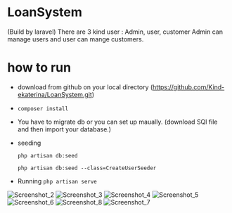 # LoanSystem
(Build by laravel)
There are 3 kind user : Admin, user, customer
Admin can manage users and user can mange customers. 

# how to run
- download from github on your local directory (https://github.com/Kind-ekaterina/LoanSystem.git)
- `composer install`
- You have to migrate db
    or you can set up maually. 
    (download SQl file and then import your database.)
- seeding
    
    `php artisan db:seed`
 
    `php artisan db:seed --class=CreateUserSeeder`
- Running
    `php artisan serve`

![Screenshot_2](https://user-images.githubusercontent.com/86986628/130820536-68ec0c16-4c91-465d-be43-365816307c1e.jpg)
![Screenshot_3](https://user-images.githubusercontent.com/86986628/130820545-58672616-1663-418e-8af6-28f0c4da1c3c.jpg)
![Screenshot_4](https://user-images.githubusercontent.com/86986628/130820551-f061dba0-f9f3-4239-a4c6-09fe31c36cec.jpg)
![Screenshot_5](https://user-images.githubusercontent.com/86986628/130820565-f9945f16-4318-4d05-9b23-eadfb1d87a8b.jpg)
![Screenshot_6](https://user-images.githubusercontent.com/86986628/130820573-1daadf91-6d22-48f2-b175-696959e6a80c.jpg)
![Screenshot_8](https://user-images.githubusercontent.com/86986628/130820589-e6efd7df-060b-4af9-9a1b-61942d34e70a.jpg)
![Screenshot_7](https://user-images.githubusercontent.com/86986628/130820576-620ed0b6-3913-44dd-b295-854075cccf2f.jpg)
